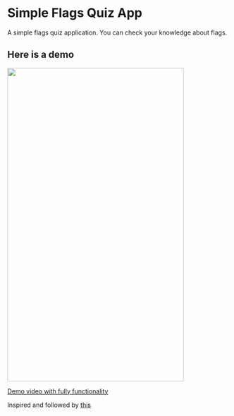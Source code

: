 # Simple Flags Quiz App
A simple flags quiz application. You can check your knowledge about flags. 


## Here is a demo
<img src="https://user-images.githubusercontent.com/56734609/113797665-21d78780-976b-11eb-9073-0a5ae178af60.gif" width="400" height="711"/>

[Demo video with fully functionality](https://youtu.be/pBY4IEZTZlQ "On Youtube")

Inspired and followed by [this](https://www.youtube.com/watch?v=b21fiIyOW4A)
